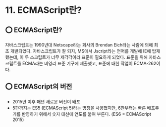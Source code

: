 # 11. ECMAScript란?

## ⭕️ ECMAScript란?

자바스크립트는 1990년대 Netscape라는 회사의 Brendan Eich라는 사람에 의해 최초 개발되었다. 자바스크립트가 잘 되자, MS에서 Jscript라는 언어를 개발해 IE에 탑재했는데, 이 두 스크립트가 너무 제각각이라 표준이 필요하게 되었다. 표준을 위해 자바스크립트를 ECMA라는 비영리 표준 기구에 제출했고, 표준에 대한 작업이 ECMA-262이다.

## ⭕️ ECMAScript의 버전

- 2015년 이후 매년 새로운 버전이 배포
- 5판까지는 ES5 (ECMAScript 5)라는 명칭을 사용했지만, 6판부터는 빠른 배포주기를 반영하기 위해서 숫자 대신에 연도를 붙여 부른다. (ES6 = ECMAScript 2015)
